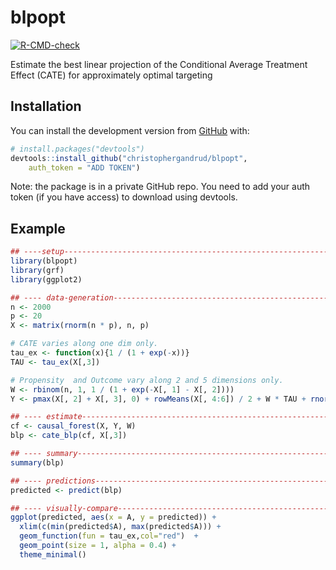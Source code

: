 
# blpopt

<!-- badges: start -->
[![R-CMD-check](https://github.com/christophergandrud/blpopt/actions/workflows/R-CMD-check.yaml/badge.svg)](https://github.com/christophergandrud/blpopt/actions/workflows/R-CMD-check.yaml)
<!-- badges: end -->

Estimate the best linear projection of the Conditional Average Treatment Effect (CATE) for approximately optimal targeting

## Installation

You can install the development version from [GitHub](https://github.com/) with: 

``` r
# install.packages("devtools")
devtools::install_github("christophergandrud/blpopt",
    auth_token = "ADD TOKEN")
```

Note: the package is in a private GitHub repo. You need to 
add your auth token (if you have access) to download using devtools.

## Example

```r
## ----setup--------------------------------------------------------------------
library(blpopt)
library(grf)
library(ggplot2)

## ---- data-generation---------------------------------------------------------
n <- 2000
p <- 20
X <- matrix(rnorm(n * p), n, p)

# CATE varies along one dim only.
tau_ex <- function(x){1 / (1 + exp(-x))} 
TAU <- tau_ex(X[,3])

# Propensity  and Outcome vary along 2 and 5 dimensions only.
W <- rbinom(n, 1, 1 / (1 + exp(-X[, 1] - X[, 2]))) 
Y <- pmax(X[, 2] + X[, 3], 0) + rowMeans(X[, 4:6]) / 2 + W * TAU + rnorm(n)

## ---- estimate----------------------------------------------------------------
cf <- causal_forest(X, Y, W)
blp <- cate_blp(cf, X[,3])

## ---- summary-----------------------------------------------------------------
summary(blp)

## ---- predictions-------------------------------------------------------------
predicted <- predict(blp)

## ---- visually-compare--------------------------------------------------------
ggplot(predicted, aes(x = A, y = predicted)) +
  xlim(c(min(predicted$A), max(predicted$A))) +
  geom_function(fun = tau_ex,col="red")  + 
  geom_point(size = 1, alpha = 0.4) +
  theme_minimal()
```
